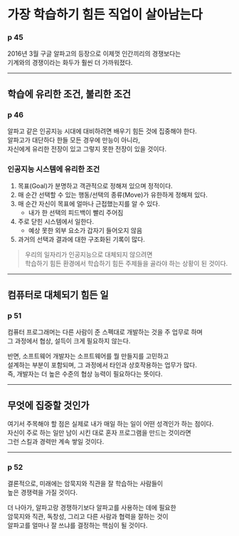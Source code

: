 # 가장 학습하기 힘든 직업이 살아남는다

### p 45
2016년 3월 구글 알파고의 등장으로 이제껏 인간끼리의 경쟁보다는  
기계와의 경쟁이라는 화두가 훨씬 더 가까워졌다.

---  

## 학습에 유리한 조건, 불리한 조건

### p 46
알파고 같은 인공지능 시대에 대비하려면 배우기 힘든 것에 집중해야 한다.  
알파고가 대단하다 한들 모든 경우에 만능이 아니라,  
자신에게 유리한 전장이 있고 그렇지 못한 전장이 있을 것이다.

### 인공지능 시스템에 유리한 조건
1. 목표(Goal)가 분명하고 객관적으로 정해져 있으며 정적이다.
2. 매 순간 선택할 수 있는 행동/선택의 종류(Move)가 유한하게 정해져 있다.
3. 매 순간 자신이 목표에 얼마나 근접했는지를 알 수 있다.
    - 내가 한 선택의 피드백이 빨리 주어짐
4. 주로 닫힌 시스템에서 일한다.
    - 예상 못한 외부 요소가 갑자기 들어오지 않음
5. 과거의 선택과 결과에 대한 구조화된 기록이 많다.

> 우리의 일자리가 인공지능으로 대체되지 않으려면  
> 학습하기 힘든 환경에서 학습하기 힘든 주제들을 골라야 하는 상황이 된 것이다.

---  

## 컴퓨터로 대체되기 힘든 일

### p 51
컴퓨터 프로그래머는 다른 사람이 준 스펙대로 개발하는 것을 주 업무로 하며  
그 과정에서 협상, 설득이 크게 필요하지 않는다.

반면, 소프트웨어 개발자는 소프트웨어를 뭘 만들지를 고민하고  
설계하는 부분이 포함되며, 그 과정에서 타인과 상호작용하는 업무가 많다.  
즉, 개발자는 더 높은 수준의 협상 능력이 필요하다는 뜻이다.

---  

## 무엇에 집중할 것인가

여기서 주목해야 할 점은 실제로 내가 매일 하는 일이 어떤 성격인가 하는 점이다.  
자신이 주로 하는 일만 남이 시킨 대로 혼자 프로그램을 만드는 것이라면  
그런 스킬과 경력만 계속 쌓일 것이다.

---  

### p 52
결론적으로, 미래에는 암묵지와 직관을 잘 학습하는 사람들이  
높은 경쟁력을 가질 것이다.

더 나아가, 알파고랑 경쟁하기보다 알파고를 사용하는 데에 필요한  
암묵지와 직관, 독창성, 그리고 다른 사람과 협력을 잘하는 것이  
알파고를 얼마나 잘 쓰냐를 결정하는 핵심이 될 것이다.  

